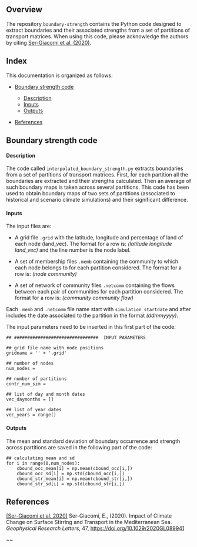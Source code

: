 
## Overview

The repository `boundary-strength` contains the Python code designed to extract boundaries and their associated strengths from a set of partitions of transport matrices. When using this code, please acknowledge the authors by citing  [Ser-Giacomi et al. (2020)](#references).



## Index
This documentation is organized as follows:

- [Boundary strength code](#boundary-strength-code)
	- [Description](#description)
	- [Inputs](#inputs)
	- [Outputs](#outputs)
	
- [References](#references)



## Boundary strength code

#### Description
The code called `interpolated_boundary_strength.py` extracts boundaries from a set of partitions of transport matrices. First, for each partition all the boundaries are extracted and their strengths calculated. Then an average of such boundary maps is taken across several partitions.  This code has been used to obtain boundary maps of two sets of partitions (associated to historical and scenario climate simulations) and their significant difference.

#### Inputs
The input files are:

- A grid file `.grid` with the latitude, longitude and percentage of land of each node (land_vec). The format for a row is: *(latitude longitude land_vec)* and the line number is the node label.

- A set of membership files `.memb` containing the community to which each node belongs to for each partition considered. The format for a row is: *(node community)*

- A set of network of community files `.netcomm` containing the flows between each pair of communities for each partition considered. The format for a row is:  *(community community flow)*

Each `.memb` and `.netcomm` file name start with `simulation_startdate` and after includes the date associated to the partition in the format *(ddmmyyyy)*.

The input parameters need to be inserted in this first part of the code:
```
## ################################  INPUT PARAMETERS

## grid file name with node positions
gridname = '' + '.grid'

## number of nodes
num_nodes = 

## number of partitions 
contr_num_sim = 

## list of day and month dates
vec_daymonths = []

## list of year dates 
vec_years = range()
```


#### Outputs
The mean and standard deviation of boundary occurrence and strength across partitions are saved in the following part of the code:
```
## calculating mean and sd   
for i in range(0,num_nodes):
    cbound_occ_mean[i] = np.mean(cbound_occ[i,])
    cbound_occ_sd[i] = np.std(cbound_occ[i,])
    cbound_str_mean[i] = np.mean(cbound_str[i,])
    cbound_str_sd[i] = np.std(cbound_str[i,])
```




















## References

[[Ser-Giacomi et al. 2020]](https://www.nature.com/articles/s41559-018-0587-2) Ser-Giacomi, E.,  (2020). Impact of Climate Change on Surface Stirring and Transport in the Mediterranean Sea. *Geophysical Research Letters*, 47, https://doi.org/10.1029/2020GL089941
















~~